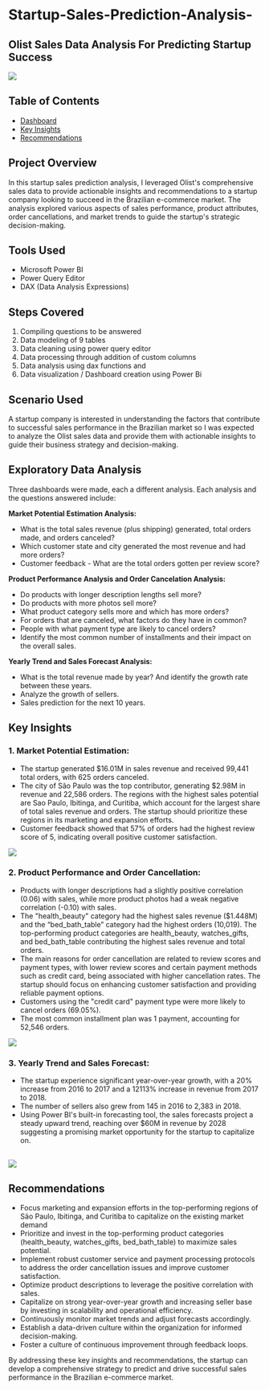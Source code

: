 # Startup-Sales-Prediction-Analysis-
## Olist Sales Data Analysis For Predicting Startup Success

![](intro_image.png)

## Table of Contents
- [Dashboard](dashboard_1)
- [Key Insights](key-insights)
- [Recommendations](recommendations)

  
## Project Overview
In this startup sales prediction analysis, I leveraged Olist's comprehensive sales data to provide actionable insights and recommendations to a startup company looking to succeed in the Brazilian e-commerce market. The analysis explored various aspects of sales performance, product attributes, order cancellations, and market trends to guide the startup's strategic decision-making.

## Tools Used
- Microsoft Power BI
- Power Query Editor
- DAX (Data Analysis Expressions)

## Steps Covered
1. Compiling questions to be answered
2. Data modeling of 9 tables
3. Data cleaning using power query editor
4. Data processing through addition of custom columns
5. Data analysis using dax functions and
6. Data visualization / Dashboard creation using Power Bi

## Scenario Used
A startup company is interested in understanding the factors that contribute to successful sales performance in the Brazilian market so I was expected to analyze the Olist sales data and provide them with actionable insights to guide their business strategy and decision-making.

## Exploratory Data Analysis
Three dashboards were made, each a different analysis. Each analysis and the questions answered include:

**Market Potential Estimation Analysis:**
- What is the total sales revenue (plus shipping) generated, total orders made, and orders canceled?
- Which customer state and city generated the most revenue and had more orders?
- Customer feedback - What are the total orders gotten per review score?

  
**Product Performance Analysis and Order Cancelation Analysis:**
- Do products with longer description lengths sell more?
- Do products with more photos sell more?
- What product category sells more and which has more orders?
- For orders that are canceled, what factors do they have in common?
- People with what payment type are likely to cancel orders?
- Identify the most common number of installments and their impact on the overall sales.

  
**Yearly Trend and Sales Forecast Analysis:**
- What is the total revenue made by year? And identify the growth rate between these years.
- Analyze the growth of sellers.
- Sales prediction for the next 10 years.



## Key Insights
### 1. Market Potential Estimation:

- The startup generated $16.01M in sales revenue and received 99,441 total orders, with 625 orders canceled.
- The city of São Paulo was the top contributor, generating $2.98M in revenue and 22,586 orders. The regions with the highest sales potential are Sao Paulo, Ibitinga, and Curitiba, which account for the largest share of total sales revenue and orders. The startup should prioritize these regions in its marketing and expansion efforts.
- Customer feedback showed that 57% of orders had the highest review score of 5, indicating overall positive customer satisfaction.

![](Dashboard_1.png)



### 2. Product Performance and Order Cancellation:
- Products with longer descriptions had a slightly positive correlation (0.06) with sales, while more product photos had a weak negative correlation (-0.10) with sales.
- The "health_beauty" category had the highest sales revenue ($1.448M) and the “bed_bath_table” category had the highest orders (10,019). The top-performing product categories are health_beauty, watches_gifts, and bed_bath_table contributing the highest sales revenue and total orders.
- The main reasons for order cancellation are related to review scores and payment types, with lower review scores and certain payment methods such as credit card, being associated with higher cancellation rates. The startup should focus on enhancing customer satisfaction and providing reliable payment options.
- Customers using the "credit card" payment type were more likely to cancel orders (69.05%).
- The most common installment plan was 1 payment, accounting for 52,546 orders.

![](Dashboard_2.png)



### 3. Yearly Trend and Sales Forecast:
- The startup experience significant year-over-year growth, with a 20% increase from 2016 to 2017 and a 12113% increase in revenue from 2017 to 2018.
- The number of sellers also grew from 145 in 2016 to 2,383 in 2018.
- Using Power BI's built-in forecasting tool, the sales forecasts project a steady upward trend, reaching over $60M in revenue by 2028 suggesting a promising market opportunity for the startup to capitalize on.

![](Dashboard_3.png)
---

## Recommendations
- Focus marketing and expansion efforts in the top-performing regions of São Paulo, Ibitinga, and Curitiba to capitalize on the existing market demand
- Prioritize and invest in the top-performing product categories (health_beauty, watches_gifts, bed_bath_table) to maximize sales potential.
- Implement robust customer service and payment processing protocols to address the order cancellation issues and improve customer satisfaction.
- Optimize product descriptions to leverage the positive correlation with sales.
- Capitalize on strong year-over-year growth and increasing seller base by investing in
scalability and operational efficiency.
- Continuously monitor market trends and adjust forecasts accordingly.
- Establish a data-driven culture within the organization for informed decision-making.
- Foster a culture of continuous improvement through feedback loops.

By addressing these key insights and recommendations, the startup can develop a comprehensive strategy to predict and drive successful sales performance in the Brazilian e-commerce market.
